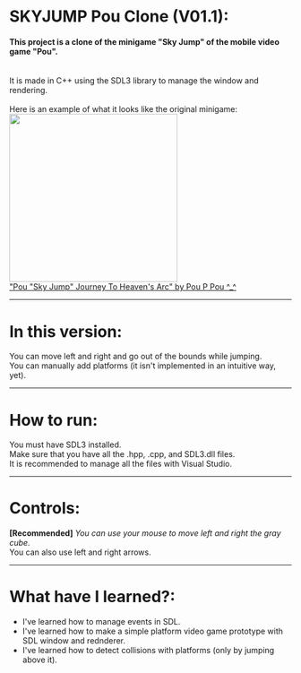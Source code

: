 # SKYJUMP Pou Clone (V01.1):
#### This project is a clone of the minigame "Sky Jump" of the mobile video game "Pou".
<br>
It is made in C++ using the SDL3 library to manage the window and rendering.
</br>
<br>Here is an example of what it looks like the original minigame:</br>
<img src="https://github.com/user-attachments/assets/87342f79-49dd-4af3-8ee1-5a47f127c810" width="300">
<br>
<a href="https://www.youtube.com/watch?v=oWz7u3rmQMM&t=75s"> "Pou "Sky Jump" Journey To Heaven's Arc" by Pou P Pou ^_^ </a>
</br>

---
# In this version:

You can move left and right and go out of the bounds while jumping.
<br/>
You can manually add platforms (it isn't implemented in an intuitive way, yet).

---
# How to run:

You must have SDL3 installed.
<br/>
Make sure that you have all the .hpp, .cpp, and SDL3.dll files.
<br/>
It is recommended to manage all the files with Visual Studio.

---
# Controls:
**[Recommended]** *You can use your mouse to move left and right the gray cube.*
<br/>
You can also use left and right arrows.

---
# What have I learned?:
- I've learned how to manage events in SDL.
- I've learned how to make a simple platform video game prototype with SDL window and rednderer.
- I've learned how to detect collisions with platforms (only by jumping above it).